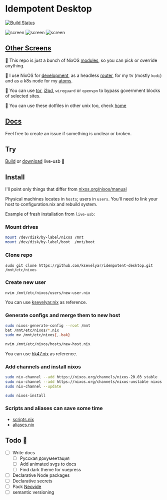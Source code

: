 # Idempotent Desktop

[![Build Status](https://travis-ci.org/ksevelyar/idempotent-desktop.svg?branch=master)](https://travis-ci.org/ksevelyar/dotfiles)

![screen](https://i.imgur.com/fWKORz4.png)
![screen](https://i.imgur.com/fhAtYZY.png)
![screen](https://i.imgur.com/8WruLfd.png)

## [Other Screens](https://idempotent-desktop.netlify.app/screenshots.html)

🍕 This repo is just a bunch of NixOS [modules](https://github.com/ksevelyar/dotfiles/tree/master/modules), so you can pick or override anything.

🍕 I use NixOS for [development](https://idempotent-desktop.netlify.app/vim.html), as a headless [router](https://github.com/ksevelyar/idempotent-desktop/blob/master/modules/net/router.nix), for my tv (mostly `kodi`) and as a k8s node for my [atoms](https://ark.intel.com/content/www/us/en/ark/products/59682/intel-atom-processor-d2500-1m-cache-1-86-ghz.html).

🍕 You can use [tor](https://idempotent-desktop.netlify.app/anonymity.html#use-tor-as-a-socks5-proxy), [i2pd](https://idempotent-desktop.netlify.app/anonymity.html#i2p), `wireguard` or `openvpn` to bypass government blocks of selected sites.

🍕 You can use these dotfiles in other unix too, check [home](https://github.com/ksevelyar/dotfiles/tree/master/home)

## [Docs](https://idempotent-desktop.netlify.app/)

Feel free to create an issue if something is unclear or broken.

## Try

[Build](https://idempotent-desktop.netlify.app/live-usb.html) or [download](https://drive.google.com/file/d/1Vop9uElS_zUUiBNeym8XCVJkWLibmY4E/view?usp=sharing) live-usb 💾

## Install

I'll point only things that differ from [nixos.org/nixos/manual](https://nixos.org/nixos/manual/)

Physical machines locates in `hosts`; users in `users`. You'll need to link your host to configuration.nix and rebuild system.

Example of fresh installation from `live-usb`:

### Mount drives

```sh
mount /dev/disk/by-label/nixos /mnt
mount /dev/disk/by-label/boot  /mnt/boot

```

### Clone repo

`sudo git clone https://github.com/ksevelyar/idempotent-desktop.git /mnt/etc/nixos`

### Create new user

`nvim /mnt/etc/nixos/users/new-user.nix`

You can use [ksevelyar.nix](https://github.com/ksevelyar/idempotent-desktop/blob/master/users/ksevelyar.nix) as reference.

### Generate configs and merge them to new host

```sh
sudo nixos-generate-config --root /mnt
bat /mnt/etc/nixos/*.nix
sudo mv /mnt/etc/nixos{,.bak}

nvim /mnt/etc/nixos/hosts/new-host.nix

```

You can use [hk47.nix](https://github.com/ksevelyar/idempotent-desktop/blob/master/hosts/hk47.nix) as reference.

### Add channels and install nixos

```sh
sudo nix-channel --add https://nixos.org/channels/nixos-20.03 stable
sudo nix-channel --add https://nixos.org/channels/nixos-unstable nixos
sudo nix-channel --update

sudo nixos-install
```

### Scripts and aliases can save some time

- [scripts.nix](https://github.com/ksevelyar/idempotent-desktop/blob/master/modules/sys/scripts.nix)
- [aliases.nix](https://github.com/ksevelyar/idempotent-desktop/blob/master/modules/sys/aliases.nix)

## Todo 🍒

- [ ] Write docs
  - [ ] Русская документация
  - [ ] Add animated svgs to docs
  - [ ] Find dark theme for vuepress
- [ ] Declarative Node packages
- [ ] Declarative secrets
- [ ] Pack [Neovide](https://github.com/Kethku/neovide)
- [ ] semantic versioning
